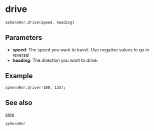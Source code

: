 # drive

```sig
spheroRvr.drive(speed, heading)
```

## Parameters

* **speed**: The speed you want to travel. Use negative values to go in reverse!
* **heading**: The direction you want to drive.

## Example

```blocks
spheroRvr.drive(-100, 135);
```

## See also

[stop](/reference/spheroRvr/stop.md)

```package
spheroRvr
```
